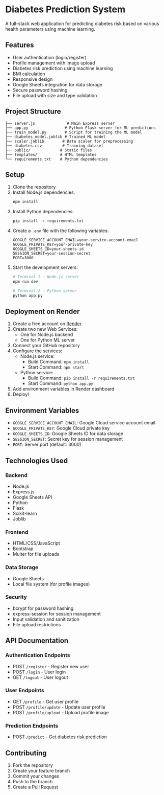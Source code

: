 # Diabetes Prediction System

A full-stack web application for predicting diabetes risk based on various health parameters using machine learning.

## Features

- User authentication (login/register)
- Profile management with image upload
- Diabetes risk prediction using machine learning
- BMI calculation
- Responsive design
- Google Sheets integration for data storage
- Secure password hashing
- File upload with size and type validation

## Project Structure

```
├── server.js              # Main Express server
├── app.py                # Python Flask server for ML predictions
├── train_model.py        # Script for training the ML model
├── diabetes_model.joblib # Trained ML model
├── scaler.joblib        # Data scaler for preprocessing
├── diabetes.csv         # Training dataset
├── public/             # Static files
├── templates/          # HTML templates
└── requirements.txt    # Python dependencies
```

## Setup

1. Clone the repository
2. Install Node.js dependencies:
   ```bash
   npm install
   ```
3. Install Python dependencies:
   ```bash
   pip install -r requirements.txt
   ```
4. Create a `.env` file with the following variables:
   ```
   GOOGLE_SERVICE_ACCOUNT_EMAIL=your-service-account-email
   GOOGLE_PRIVATE_KEY=your-private-key
   GOOGLE_SHEETS_ID=your-sheets-id
   SESSION_SECRET=your-session-secret
   PORT=3000
   ```
5. Start the development servers:
   ```bash
   # Terminal 1 - Node.js server
   npm run dev
   
   # Terminal 2 - Python server
   python app.py
   ```

## Deployment on Render

1. Create a free account on [Render](https://render.com)
2. Create two new Web Services:
   - One for Node.js backend
   - One for Python ML server
3. Connect your GitHub repository
4. Configure the services:
   - Node.js service:
     - Build Command: `npm install`
     - Start Command: `npm start`
   - Python service:
     - Build Command: `pip install -r requirements.txt`
     - Start Command: `python app.py`
5. Add environment variables in Render dashboard
6. Deploy!

## Environment Variables

- `GOOGLE_SERVICE_ACCOUNT_EMAIL`: Google Cloud service account email
- `GOOGLE_PRIVATE_KEY`: Google Cloud private key
- `GOOGLE_SHEETS_ID`: Google Sheets ID for data storage
- `SESSION_SECRET`: Secret key for session management
- `PORT`: Server port (default: 3000)

## Technologies Used

### Backend
- Node.js
- Express.js
- Google Sheets API
- Python
- Flask
- Scikit-learn
- Joblib

### Frontend
- HTML/CSS/JavaScript
- Bootstrap
- Multer for file uploads

### Data Storage
- Google Sheets
- Local file system (for profile images)

### Security
- bcrypt for password hashing
- express-session for session management
- Input validation and sanitization
- File upload restrictions

## API Documentation

### Authentication Endpoints
- POST `/register` - Register new user
- POST `/login` - User login
- GET `/logout` - User logout

### User Endpoints
- GET `/profile` - Get user profile
- POST `/profile/update` - Update user profile
- POST `/profile/upload` - Upload profile image

### Prediction Endpoints
- POST `/predict` - Get diabetes risk prediction

## Contributing

1. Fork the repository
2. Create your feature branch
3. Commit your changes
4. Push to the branch
5. Create a Pull Request 